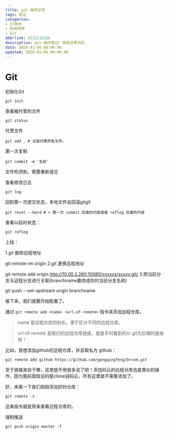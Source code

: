 ```yaml
---
title: git 操作记录
tags: 笔记
categories:
- IT技术
- 系统网络
- Git
abbrlink: 4232115266
description: git 操作笔记，常用记录浏览
date: 2020-01-06 00:00:00
updated: 2020-01-06 00:00:00
---
```


# Git

初始化Git

```shell
git init
```

查看被托管的文件

```shell
git status
```

托管文件

```shel
git add . # 点就代表所有文件，
```

第一次复制

```shell
git commit -m '名称'
```

文件检测到，需要重新提交

查看修改日志

```shell
git log
```

回到第一次提交状态，本地文件会回滚gitgit

``` 
git reset --hard # + 第一次 commit 后面的内容或者 reflog 后面的内容
```

查看以前的状态：

```shell
git reflog
```

上线：

1.git 删除远程地址

git remote rm origin
2.git 更换远程地址

 git remote add origin http://10.00.3.260:10080/xxxxxx/sxxxy.git/
3.把当前分支与远程分支进行关联(branchname要改成你的当前分支名称)

git push --set-upstream origin branchname

接下来，我们就要开始配置了。

通过 `git remote add <name> <url-of-remote>` 指令来添加远程仓库。

> name 是远程仓库的别名，便于区分不同的远程仓库。

> url-of-remote 是我们的远程仓库链接，就是平时看到的以.git为后缀的链接啦！

比如，我想添加github的远程仓库，并且取名为 github：

```
git remote add github https://github.com/gongqingfeng/Drcom.git
```

至于链接来自于哪，这里就不用我多说了吧！添加码云的远程仓库也是类似的操作，因为我前面假设的是clone自码云，所有这里就不需要添加了。

好，来看一下我们刚刚添加好的仓库：

```
git remote -v
```

这条指令就是用来查看远程仓库的。

强制推送

```
git push origin master -f
```
